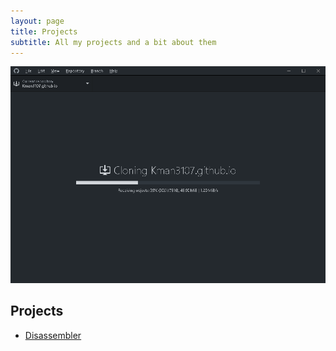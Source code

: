 ```yaml
---
layout: page
title: Projects
subtitle: All my projects and a bit about them
---
```


![alt text](/projects/modding.png "Modding")

## Projects
- [Disassembler](/projects/disassembler/)
